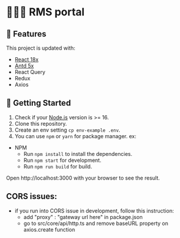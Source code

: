 # 👨🏽‍💻 RMS portal

## 📌 Features

This project is updated with:

- [React 18x](https://reactjs.org)
- [Antd 5x](https://ant.design/)
- React Query
- Redux
- Axios

## 🧐 Getting Started

1. Check if your [Node.js](https://nodejs.org/) version is >= 16.
2. Clone this repository.
3. Create an env setting `cp env-example .env`.
4. You can use `npm` or `yarn` for package manager. ex:

- NPM
  - Run `npm install` to install the dependencies.
  - Run `npm start` for development.
  - Run `npm run build` for build.

Open http://localhost:3000 with your browser to see the result.

## CORS issues:

- if you run into CORS issue in development, follow this instruction:
  - add "proxy" : "gateway url here" in package.json
  - go to src/core/api/http.ts and remove baseURL property on axios.create function
